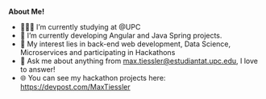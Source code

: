 <a href=""></a>

**About Me!**

- 👨🏽‍💻  I’m currently studying at @UPC
- 🌱 I’m currently developing Angular and Java Spring projects.
- 🤔 My interest lies in back-end web development, Data Science, Microservices and participating in Hackathons
- 💬 Ask me about anything from [max.tiessler@estudiantat.upc.edu](max.tiessler@estudiantat.upc.edu), I love to answer!
- 🌐 You can see my hackathon projects here: https://devpost.com/MaxTiessler



